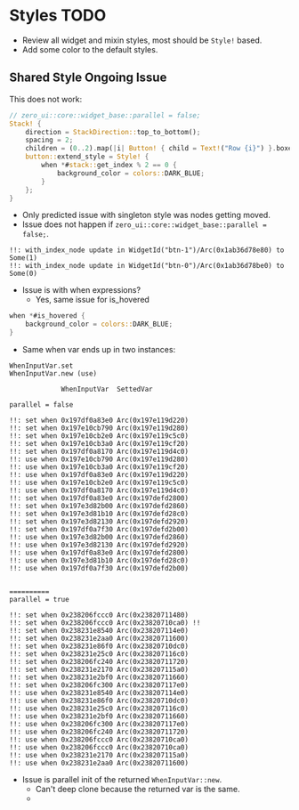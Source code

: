 # Styles TODO

* Review all widget and mixin styles, most should be `Style!` based.
* Add some color to the default styles.

## Shared Style Ongoing Issue

This does not work:

```rust
// zero_ui::core::widget_base::parallel = false;
Stack! {
    direction = StackDirection::top_to_bottom();
    spacing = 2;
    children = (0..2).map(|i| Button! { child = Text!("Row {i}") }.boxed()).collect::<UiNodeVec>();
    button::extend_style = Style! {
        when *#stack::get_index % 2 == 0 {
            background_color = colors::DARK_BLUE;
        }
    };
}
```

* Only predicted issue with singleton style was nodes getting moved.
* Issue does not happen if `zero_ui::core::widget_base::parallel = false;`.

```log
!!: with_index_node update in WidgetId("btn-1")/Arc(0x1ab36d78e80) to Some(1)
!!: with_index_node update in WidgetId("btn-0")/Arc(0x1ab36d78be0) to Some(0)
```

* Issue is with when expressions?
    - Yes, same issue for is_hovered

```rust
when *#is_hovered {
    background_color = colors::DARK_BLUE;
}
```

* Same when var ends up in two instances:

```log
WhenInputVar.set
WhenInputVar.new (use)

             WhenInputVar  SettedVar

parallel = false

!!: set when 0x197df0a83e0 Arc(0x197e119d220)
!!: set when 0x197e10cb790 Arc(0x197e119d280)
!!: set when 0x197e10cb2e0 Arc(0x197e119c5c0)
!!: set when 0x197e10cb3a0 Arc(0x197e119cf20)
!!: set when 0x197df0a8170 Arc(0x197e119d4c0)
!!: use when 0x197e10cb790 Arc(0x197e119d280)
!!: use when 0x197e10cb3a0 Arc(0x197e119cf20)
!!: use when 0x197df0a83e0 Arc(0x197e119d220)
!!: use when 0x197e10cb2e0 Arc(0x197e119c5c0)
!!: use when 0x197df0a8170 Arc(0x197e119d4c0)
!!: set when 0x197df0a83e0 Arc(0x197defd2800)
!!: set when 0x197e3d82b00 Arc(0x197defd2860)
!!: set when 0x197e3d81b10 Arc(0x197defd28c0)
!!: set when 0x197e3d82130 Arc(0x197defd2920)
!!: set when 0x197df0a7f30 Arc(0x197defd2b00)
!!: use when 0x197e3d82b00 Arc(0x197defd2860)
!!: use when 0x197e3d82130 Arc(0x197defd2920)
!!: use when 0x197df0a83e0 Arc(0x197defd2800)
!!: use when 0x197e3d81b10 Arc(0x197defd28c0)
!!: use when 0x197df0a7f30 Arc(0x197defd2b00)


==========
parallel = true

!!: set when 0x238206fccc0 Arc(0x23820711480)
!!: set when 0x238206fccc0 Arc(0x23820710ca0) !!
!!: set when 0x238231e8540 Arc(0x238207114e0)
!!: set when 0x238231e2aa0 Arc(0x23820711600)
!!: set when 0x238231e86f0 Arc(0x23820710dc0)
!!: set when 0x238231e25c0 Arc(0x238207116c0)
!!: set when 0x238206fc240 Arc(0x23820711720)
!!: set when 0x238231e2170 Arc(0x238207115a0)
!!: set when 0x238231e2bf0 Arc(0x23820711660)
!!: set when 0x238206fc300 Arc(0x238207117e0)
!!: use when 0x238231e8540 Arc(0x238207114e0)
!!: use when 0x238231e86f0 Arc(0x23820710dc0)
!!: use when 0x238231e25c0 Arc(0x238207116c0)
!!: use when 0x238231e2bf0 Arc(0x23820711660)
!!: use when 0x238206fc300 Arc(0x238207117e0)
!!: use when 0x238206fc240 Arc(0x23820711720)
!!: use when 0x238206fccc0 Arc(0x23820710ca0)
!!: use when 0x238206fccc0 Arc(0x23820710ca0)
!!: use when 0x238231e2170 Arc(0x238207115a0)
!!: use when 0x238231e2aa0 Arc(0x23820711600)
```

* Issue is parallel init of the returned `WhenInputVar::new`.
    - Can't deep clone because the returned var is the same.
    - 